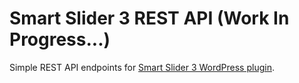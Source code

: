 # Smart Slider 3 REST API (Work In Progress...)

Simple REST API endpoints for [Smart Slider 3 WordPress plugin](https://wordpress.org/plugins/smart-slider-3/).
